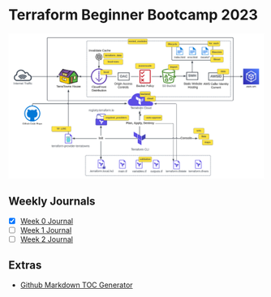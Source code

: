# Terraform Beginner Bootcamp 2023

![architectural-diagram](assets/terra-towns-infra.png)


## Weekly Journals
- [x] [Week 0 Journal](journals/week0.md)
- [ ] [Week 1 Journal](journals/week1.md)
- [ ] [Week 2 Journal](journals/week2.md)

## Extras
- [Github Markdown TOC Generator](https://ecotrust-canada.github.io/markdown-toc/)